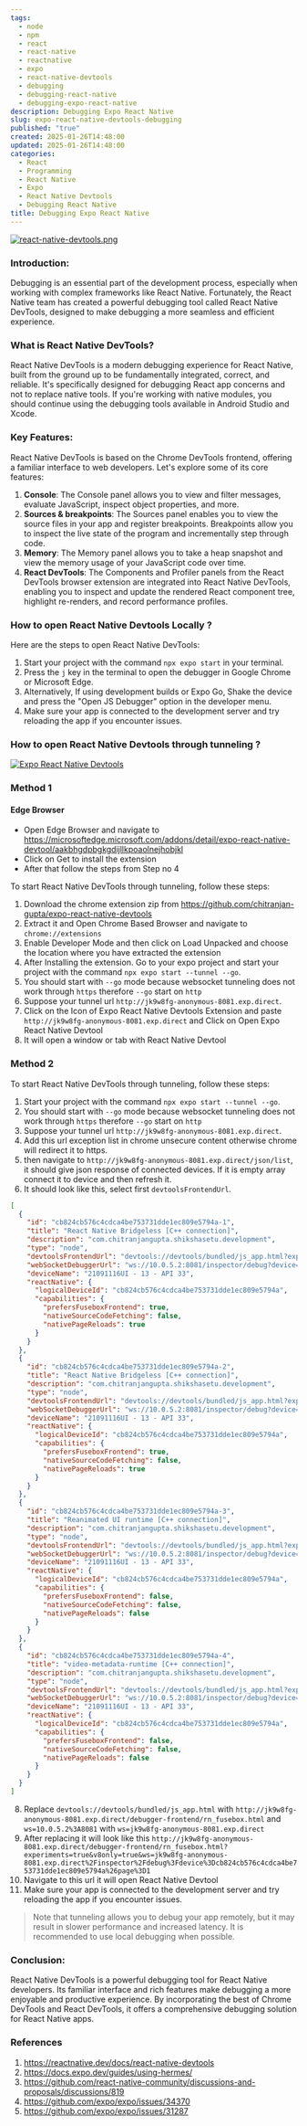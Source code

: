 ```yaml
---
tags:
  - node
  - npm
  - react
  - react-native
  - reactnative
  - expo
  - react-native-devtools
  - debugging
  - debugging-react-native
  - debugging-expo-react-native
description: Debugging Expo React Native
slug: expo-react-native-devtools-debugging
published: "true"
created: 2025-01-26T14:48:00
updated: 2025-01-26T14:48:00
categories:
  - React
  - Programming
  - React Native
  - Expo
  - React Native Devtools
  - Debugging React Native
title: Debugging Expo React Native
---
```

[![react-native-devtools.png](https://reactnative.dev/assets/images/debugging-rndt-welcome-ac9602807bddf2752fc2a73c57028122.jpg)](https://reactnative.dev/assets/images/debugging-rndt-welcome-ac9602807bddf2752fc2a73c57028122.jpg)
### Introduction:
Debugging is an essential part of the development process, especially when working with complex frameworks like React Native. Fortunately, the React Native team has created a powerful debugging tool called React Native DevTools, designed to make debugging a more seamless and efficient experience.
### What is React Native DevTools?
React Native DevTools is a modern debugging experience for React Native, built from the ground up to be fundamentally integrated, correct, and reliable. It's specifically designed for debugging React app concerns and not to replace native tools. If you're working with native modules, you should continue using the debugging tools available in Android Studio and Xcode.
### Key Features:
React Native DevTools is based on the Chrome DevTools frontend, offering a familiar interface to web developers. Let's explore some of its core features:
1. **Console**: The Console panel allows you to view and filter messages, evaluate JavaScript, inspect object properties, and more.
2. **Sources & breakpoints**: The Sources panel enables you to view the source files in your app and register breakpoints. Breakpoints allow you to inspect the live state of the program and incrementally step through code.
3. **Memory**: The Memory panel allows you to take a heap snapshot and view the memory usage of your JavaScript code over time.
4. **React DevTools**: The Components and Profiler panels from the React DevTools browser extension are integrated into React Native DevTools, enabling you to inspect and update the rendered React component tree, highlight re-renders, and record performance profiles.
### How to open React Native Devtools Locally ?
 
 Here are the steps to open React Native DevTools:

1. Start your project with the command `npx expo start` in your terminal.
2. Press the `j` key in the terminal to open the debugger in Google Chrome or Microsoft Edge.
3. Alternatively, If using development builds or Expo Go, Shake the device and press the "Open JS Debugger" option in the developer menu.
4. Make sure your app is connected to the development server and try reloading the app if you encounter issues.
### How to open React Native Devtools through tunneling ?

[![Expo React Native Devtools](https://img.youtube.com/vi/Drkw2UwI1l0/0.jpg)](https://www.youtube.com/watch?v=Drkw2UwI1l0)

### Method 1

#### Edge Browser
- Open Edge Browser and navigate to https://microsoftedge.microsoft.com/addons/detail/expo-react-native-devtool/aakbhgdpbgkgdijllkpoaolnejhobjkl
- Click on Get to install the extension
- After that follow the steps from Step no 4  

To start React Native DevTools through tunneling, follow these steps:
1. Download the chrome extension zip from https://github.com/chitranjan-gupta/expo-react-native-devtools
2. Extract it and Open Chrome Based Browser and navigate to `chrome://extensions`
3. Enable Developer Mode and then click on Load Unpacked and choose the location where you have extracted the extension
4. After Installing the extension. Go to your expo project and start your project with the command `npx expo start --tunnel --go`.
5. You should start with `--go` mode because websocket tunneling does not work through `https` therefore `--go` start on `http`
6. Suppose your tunnel url `http://jk9w8fg-anonymous-8081.exp.direct`.
7. Click on the Icon of Expo React Native Devtools Extension and paste `http://jk9w8fg-anonymous-8081.exp.direct` and Click on Open Expo React Native Devtool
8. It will open a window or tab with React Native Devtool
### Method 2

To start React Native DevTools through tunneling, follow these steps:

1. Start your project with the command `npx expo start --tunnel --go`.
2. You should start with `--go` mode because websocket tunneling does not work through `https` therefore `--go` start on `http`
3. Suppose your tunnel url `http://jk9w8fg-anonymous-8081.exp.direct`.
4. Add this url exception list in chrome unsecure content otherwise chrome will redirect it to https.
5. then navigate to `http://jk9w8fg-anonymous-8081.exp.direct/json/list`, it should give json response of connected devices. If it is empty array connect it to device and then refresh it.
6.  It should look like this, select first `devtoolsFrontendUrl`.
```json
[
  {
    "id": "cb824cb576c4cdca4be753731dde1ec809e5794a-1",
    "title": "React Native Bridgeless [C++ connection]",
    "description": "com.chitranjangupta.shikshasetu.development",
    "type": "node",
    "devtoolsFrontendUrl": "devtools://devtools/bundled/js_app.html?experiments=true&v8only=true&ws=10.0.5.2%3A8081%2Finspector%2Fdebug%3Fdevice%3Dcb824cb576c4cdca4be753731dde1ec809e5794a%26page%3D1",
    "webSocketDebuggerUrl": "ws://10.0.5.2:8081/inspector/debug?device=cb824cb576c4cdca4be753731dde1ec809e5794a&page=1",
    "deviceName": "21091116UI - 13 - API 33",
    "reactNative": {
      "logicalDeviceId": "cb824cb576c4cdca4be753731dde1ec809e5794a",
      "capabilities": {
        "prefersFuseboxFrontend": true,
        "nativeSourceCodeFetching": false,
        "nativePageReloads": true
      }
    }
  },
  {
    "id": "cb824cb576c4cdca4be753731dde1ec809e5794a-2",
    "title": "React Native Bridgeless [C++ connection]",
    "description": "com.chitranjangupta.shikshasetu.development",
    "type": "node",
    "devtoolsFrontendUrl": "devtools://devtools/bundled/js_app.html?experiments=true&v8only=true&ws=10.0.5.2%3A8081%2Finspector%2Fdebug%3Fdevice%3Dcb824cb576c4cdca4be753731dde1ec809e5794a%26page%3D2",
    "webSocketDebuggerUrl": "ws://10.0.5.2:8081/inspector/debug?device=cb824cb576c4cdca4be753731dde1ec809e5794a&page=2",
    "deviceName": "21091116UI - 13 - API 33",
    "reactNative": {
      "logicalDeviceId": "cb824cb576c4cdca4be753731dde1ec809e5794a",
      "capabilities": {
        "prefersFuseboxFrontend": true,
        "nativeSourceCodeFetching": false,
        "nativePageReloads": true
      }
    }
  },
  {
    "id": "cb824cb576c4cdca4be753731dde1ec809e5794a-3",
    "title": "Reanimated UI runtime [C++ connection]",
    "description": "com.chitranjangupta.shikshasetu.development",
    "type": "node",
    "devtoolsFrontendUrl": "devtools://devtools/bundled/js_app.html?experiments=true&v8only=true&ws=10.0.5.2%3A8081%2Finspector%2Fdebug%3Fdevice%3Dcb824cb576c4cdca4be753731dde1ec809e5794a%26page%3D3",
    "webSocketDebuggerUrl": "ws://10.0.5.2:8081/inspector/debug?device=cb824cb576c4cdca4be753731dde1ec809e5794a&page=3",
    "deviceName": "21091116UI - 13 - API 33",
    "reactNative": {
      "logicalDeviceId": "cb824cb576c4cdca4be753731dde1ec809e5794a",
      "capabilities": {
        "prefersFuseboxFrontend": false,
        "nativeSourceCodeFetching": false,
        "nativePageReloads": false
      }
    }
  },
  {
    "id": "cb824cb576c4cdca4be753731dde1ec809e5794a-4",
    "title": "video-metadata-runtime [C++ connection]",
    "description": "com.chitranjangupta.shikshasetu.development",
    "type": "node",
    "devtoolsFrontendUrl": "devtools://devtools/bundled/js_app.html?experiments=true&v8only=true&ws=10.0.5.2%3A8081%2Finspector%2Fdebug%3Fdevice%3Dcb824cb576c4cdca4be753731dde1ec809e5794a%26page%3D4",
    "webSocketDebuggerUrl": "ws://10.0.5.2:8081/inspector/debug?device=cb824cb576c4cdca4be753731dde1ec809e5794a&page=4",
    "deviceName": "21091116UI - 13 - API 33",
    "reactNative": {
      "logicalDeviceId": "cb824cb576c4cdca4be753731dde1ec809e5794a",
      "capabilities": {
        "prefersFuseboxFrontend": false,
        "nativeSourceCodeFetching": false,
        "nativePageReloads": false
      }
    }
  }
]
```
8. Replace `devtools://devtools/bundled/js_app.html` with `http://jk9w8fg-anonymous-8081.exp.direct/debugger-frontend/rn_fusebox.html` and `ws=10.0.5.2%3A8081` with `ws=jk9w8fg-anonymous-8081.exp.direct` 
9. After replacing it will look like this `http://jk9w8fg-anonymous-8081.exp.direct/debugger-frontend/rn_fusebox.html?experiments=true&v8only=true&ws=jk9w8fg-anonymous-8081.exp.direct%2Finspector%2Fdebug%3Fdevice%3Dcb824cb576c4cdca4be753731dde1ec809e5794a%26page%3D1`
10. Navigate to this url it will open React Native Devtool
11. Make sure your app is connected to the development server and try reloading the app if you encounter issues.

>Note that tunneling allows you to debug your app remotely, but it may result in slower performance and increased latency. It is recommended to use local debugging when possible.
### Conclusion:
React Native DevTools is a powerful debugging tool for React Native developers. Its familiar interface and rich features make debugging a more enjoyable and productive experience. By incorporating the best of Chrome DevTools and React DevTools, it offers a comprehensive debugging solution for React Native apps.
### References
1. https://reactnative.dev/docs/react-native-devtools
2. https://docs.expo.dev/guides/using-hermes/
3. https://github.com/react-native-community/discussions-and-proposals/discussions/819
4. https://github.com/expo/expo/issues/34370
5. https://github.com/expo/expo/issues/31287